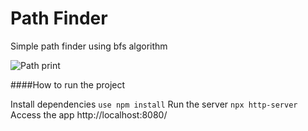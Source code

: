 # Path Finder

Simple path finder using bfs algorithm

![Path print](https://raw.githubusercontent.com/nasserso/path-finder/main/images/path.gif)

####How to run the project

Install dependencies
`use npm install`
Run the server
`npx http-server`
Access the app
http://localhost:8080/
